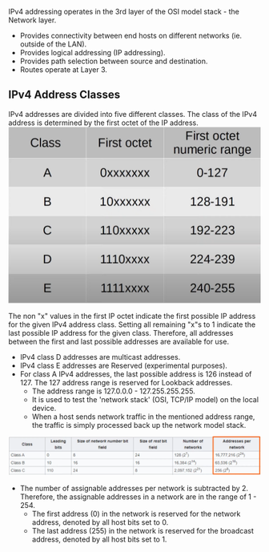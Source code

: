 IPv4 addressing operates in the 3rd layer of the OSI model stack - the Network layer.
* Provides connectivity between end hosts on different networks (ie. outside of the LAN).
* Provides logical addressing (IP addressing).
* Provides path selection between source and destination.
* Routes operate at Layer 3.

## IPv4 Address Classes
IPv4 addresses are divided into five different classes. The class of the IPv4 address is determined by the first octet of the IP address.
![IPv4 address classes](./img/ipv4-address-classes.png)

The non "x" values in the first IP octet indicate the first possible IP address for the given IPv4 address class. Setting all remaining "x"s to 1 indicate the last possible IP address for the given class. Therefore, all addresses between the first and last possible addresses are available for use.

* IPv4 class D addresses are multicast addresses.
* IPv4 class E addresses are Reserved (experimental purposes).
* For class A IPv4 addresses, the last possible address is 126 instead of 127. The 127 address range is reserved for Lookback addresses.
	* The address range is 127.0.0.0 - 127.255.255.255.
	* It is used to test the 'network stack' (OSI, TCP/IP model) on the local device.
	* When a host sends network traffic in the mentioned address range, the traffic is simply processed back up the network model stack.

![IPv4 address classes details](./img/ipv4-address-classes-details.png)

* The number of assignable addresses per network is subtracted by 2. Therefore, the assignable addresses in a network are in the range of 1 - 254.
	* The first address (0) in the network is reserved for the network address, denoted by all host bits set to 0.
	* The last address (255) in the network is reserved for the broadcast address, denoted by all host bits set to 1.

